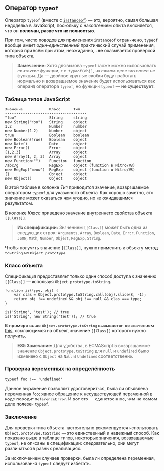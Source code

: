 ## Оператор `typeof`

Оператор `typeof` (вместе с [`instanceof`](#types.instanceof)) — это, вероятно, самая большая недоделка в JavaScript, поскольку с накоплением опыта выясняется, что он **поломан, разве что не полностью**.

При том, число поводов для применения `instanceof` ограничено, `typeof` вообще имеет *один-единственный* практический случай применения, который при всём при этом, неожиданно,.. **не** оказывается проверкой типа объекта.

> **Замечаение:** Хотя для вызова `typeof` также можно использовать синтаксис функции, т.е. `typeof(obj)`, на самом деле это вовсе не функция. Да — двойные круглые скобки будут работать нормально и возвращаемое значение будет использоваться как операнд оператора `typeof`, но функции `typeof` — **не существует**.

### Таблица типов JavaScript

    Значение            Класс      Тип
    -------------------------------------
    "foo"               String     string
    new String("foo")   String     object
    1.2                 Number     number
    new Number(1.2)     Number     object
    true                Boolean    boolean
    new Boolean(true)   Boolean    object
    new Date()          Date       object
    new Error()         Error      object
    [1,2,3]             Array      object
    new Array(1, 2, 3)  Array      object
    new Function("")    Function   function
    /abc/g              RegExp     object (function в Nitro/V8)
    new RegExp("meow")  RegExp     object (function в Nitro/V8)
    {}                  Object     object
    new Object()        Object     object

В этой таблице в колонке *Тип* приводится значение, возвращаемое оператором `typeof` для указанного объекта. Как хорошо заметно, это значение может оказаться чем угодно, но не ожидавшимся результатом.

В колонке *Класс* приведено значение внутреннего свойства объекта `[[Class]]`.

> **Из спецификации:** Значением `[[Class]]` может быть одна из следующих строк: `Arguments`, `Array`, `Boolean`, `Date`, `Error`, `Function`, `JSON`, `Math`, `Number`, `Object`, `RegExp`, `String`.

Чтобы получить значение `[[Class]]`, нужно применить к объекту метод `toString` из `Object.prototype`.

### Класс объекта

Спецификация предоставляет только один способ доступа к значению `[[Class]]` — используя `Object.prototype.toString`.

    function is(type, obj) {
        var clas = Object.prototype.toString.call(obj).slice(8, -1);
        return obj !== undefined && obj !== null && clas === type;
    }

    is('String', 'test'); // true
    is('String', new String('test')); // true

В примере выше `Object.prototype.toString` вызывается со значением [this](#function.this), ссылающимся на объект, значение `[[Class]]` которого нужно получить.

> **ES5 Замечание:** Для удобства, в ECMAScript 5 возвращаемое значение `Object.prototype.toString` для `null` и `undefined` было изменено с `Object` на `Null` и `Undefined` соответственно.

### Проверка переменных на определённость

    typeof foo !== 'undefined'

Данное выражение позволяет удостовериться, была ли объявлена переменная `foo`; явное обращение к несуществующей переменной в коде породит `ReferenceError`. И вот это — единственное, чем на самом деле полезен `typeof`.

### Заключение

Для проверки типа объекта настоятельно рекомендуется использовать `Object.prototype.toString` — это единственный и надежный способ. Как показано выше в таблице типов, некоторые значения, возвращаемые `typeof`, не описаны в спецификации: следовательно, они могут различаться в разных реализациях.

За исключением случаев проверки, была ли определена переменная, использования `typeof` следует избегать.

